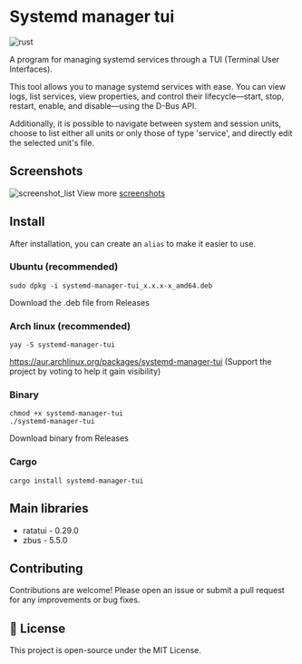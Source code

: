 # Systemd manager tui

![rust](https://img.shields.io/badge/Rust-000000?style=for-the-badge&logo=rust&logoColor=white)

A program for managing systemd services through a TUI (Terminal User Interfaces).

This tool allows you to manage systemd services with ease. You can view logs, list services, view properties, and control their lifecycle—start, stop, restart, enable, and disable—using the D-Bus API. 

Additionally, it is possible to navigate between system and session units, choose to list either all units or only those of type 'service', and directly edit the selected unit's file.

## Screenshots
![screenshot_list](https://raw.githubusercontent.com/matheus-git/systemd-manager-tui/main/assets/screenshot_list.png)
View more [screenshots](https://github.com/matheus-git/systemd-manager-tui/blob/main/docs/screenshots.md)

## Install

After installation, you can create an `alias` to make it easier to use.

### Ubuntu (recommended)
    sudo dpkg -i systemd-manager-tui_x.x.x-x_amd64.deb
Download the .deb file from Releases

### Arch linux (recommended)
    yay -S systemd-manager-tui
https://aur.archlinux.org/packages/systemd-manager-tui
(Support the project by voting to help it gain visibility)

### Binary
    chmod +x systemd-manager-tui
    ./systemd-manager-tui
Download binary from Releases

### Cargo
    cargo install systemd-manager-tui
        
## Main libraries

- ratatui - 0.29.0
- zbus - 5.5.0

## Contributing

Contributions are welcome! Please open an issue or submit a pull request for any improvements or bug fixes.

## 📝 License

This project is open-source under the MIT License.
